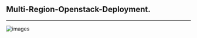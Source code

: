 ## Multi-Region-Openstack-Deployment.






---

![images](https://github.com/NileshChandekar/nileshchandekar.github.io/blob/main/images/multi-region-osa-deploy.gif)


